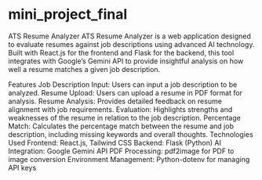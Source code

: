 ﻿# mini_project_final
ATS Resume Analyzer
ATS Resume Analyzer is a web application designed to evaluate resumes against job descriptions using advanced AI technology. Built with React.js for the frontend and Flask for the backend, this tool integrates with Google’s Gemini API to provide insightful analysis on how well a resume matches a given job description.

Features
Job Description Input: Users can input a job description to be analyzed.
Resume Upload: Users can upload a resume in PDF format for analysis.
Resume Analysis: Provides detailed feedback on resume alignment with job requirements.
Evaluation: Highlights strengths and weaknesses of the resume in relation to the job description.
Percentage Match: Calculates the percentage match between the resume and job description, including missing keywords and overall thoughts.
Technologies Used
Frontend: React.js, Tailwind CSS
Backend: Flask (Python)
AI Integration: Google Gemini API
PDF Processing: pdf2image for PDF to image conversion
Environment Management: Python-dotenv for managing API keys
